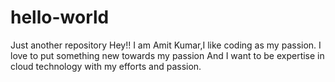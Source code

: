 # hello-world
Just another repository
Hey!! I am Amit Kumar,I like coding as my passion. I love to put something new towards my passion
And I want to be expertise in cloud technology with my efforts and passion.
